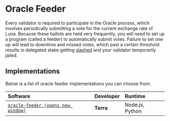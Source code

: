 # Oracle Feeder

Every validator is required to participate in the Oracle process, which involves periodically submitting a vote for the current exchange rate of Luna. Because these ballots are held very frequently, you will need to set up a program (called a feeder) to automatically submit votes. Failure to set one up will lead to downtime and missed votes, which past a certain threshold results in delegated stake getting [slashed](../dev/spec-oracle.md#slashing) and your validator temporarily jailed.

## Implementations

Below is a list of oracle feeder implementations you can choose from:

| Software                                                        | Developer | Runtime |
| :-------------------------------------------------------------- | :-------- | :------ |
| [`oracle-feeder (opens new window)`](https://github.com/terra-money/oracle-feeder) | **Terra** | Node.js, Python | Official reference implementation |
